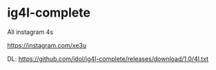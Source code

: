 # ig4l-complete
All instagram 4s

https://instagram.com/xe3u

DL:
https://github.com/idol/ig4l-complete/releases/download/1.0/4l.txt
